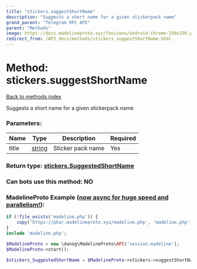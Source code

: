 ```yaml
---
title: "stickers.suggestShortName"
description: "Suggests a short name for a given stickerpack name"
grand_parent: "Telegram RPC API"
parent: "Methods"
image: https://docs.madelineproto.xyz/favicons/android-chrome-256x256.png
redirect_from: /API_docs/methods/stickers_suggestShortName.html
---
```

# Method: stickers.suggestShortName
[Back to methods index](index.html)



Suggests a short name for a given stickerpack name

### Parameters:

| Name     |    Type       | Description | Required |
|----------|---------------|-------------|----------|
|title|[string](/API_docs/types/string.html) | Sticker pack name | Yes|


### Return type: [stickers.SuggestedShortName](/API_docs/types/stickers.SuggestedShortName.html)

### Can bots use this method: **NO**


### MadelineProto Example ([now async for huge speed and parallelism!](https://docs.madelineproto.xyz/docs/ASYNC.html)):


```php
if (!file_exists('madeline.php')) {
    copy('https://phar.madelineproto.xyz/madeline.php', 'madeline.php');
}
include 'madeline.php';

$MadelineProto = new \danog\MadelineProto\API('session.madeline');
$MadelineProto->start();

$stickers_SuggestedShortName = $MadelineProto->stickers->suggestShortName(title: 'string', );
```

